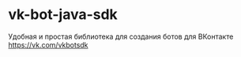 # vk-bot-java-sdk
Удобная и простая библиотека для создания ботов для ВКонтакте https://vk.com/vkbotsdk
